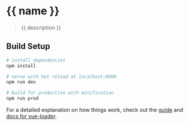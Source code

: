 # {{ name }}

> {{ description }}

## Build Setup

```bash
# install dependencies
npm install

# serve with hot reload at localhost:8080
npm run dev

# build for production with minification
npm run prod
```

For a detailed explanation on how things work, check out the [guide](http://vuejs-templates.github.io/webpack/) and [docs for vue-loader](http://vuejs.github.io/vue-loader).

